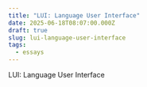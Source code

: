 ```yaml
---
title: "LUI: Language User Interface"
date: 2025-06-18T08:07:00.000Z
draft: true
slug: lui-language-user-interface
tags:
  - essays
---
```

LUI: Language User Interface
